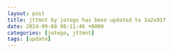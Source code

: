 ```yaml
---
layout: post
title: jttmnt by jotego has been updated to 3a2e91f
date: 2024-09-08 06:11:46 +0000
categories: [jotego, jttmnt]
tags: [update]
---
```


